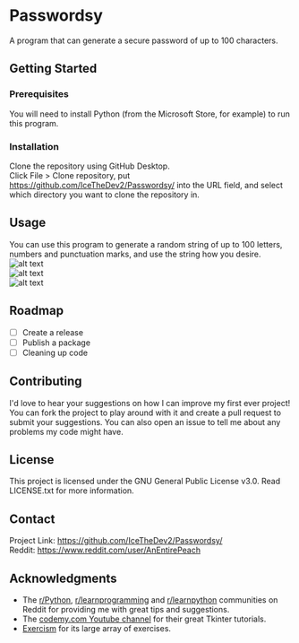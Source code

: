 # Passwordsy
A program that can generate a secure password of up to 100 characters.

## Getting Started
### Prerequisites
You will need to install Python (from the Microsoft Store, for example) to run this program.

### Installation
Clone the repository using GitHub Desktop.  
Click File > Clone repository, put https://github.com/IceTheDev2/Passwordsy/ into the URL field, and select which directory you want to clone the repository in.  

## Usage
You can use this program to generate a random string of up to 100 letters, numbers and punctuation marks, and use the string how you desire.  
![alt text](https://github.com/IceTheDev2/Passwordsy/blob/main/PasswordGenerator/Screenshots/1.png)  
![alt text](https://github.com/IceTheDev2/Passwordsy/blob/main/PasswordGenerator/Screenshots/2.png)  
![alt text](https://github.com/IceTheDev2/Passwordsy/blob/main/PasswordGenerator/Screenshots/3.png)  

## Roadmap
- [ ] Create a release
- [ ] Publish a package
- [ ] Cleaning up code

## Contributing
I'd love to hear your suggestions on how I can improve my first ever project!  
You can fork the project to play around with it and create a pull request to submit your suggestions. You can also open an issue to tell me about any problems my code might have.

## License
This project is licensed under the GNU General Public License v3.0. Read LICENSE.txt for more information.

## Contact
Project Link: https://github.com/IceTheDev2/Passwordsy/  
Reddit: https://www.reddit.com/user/AnEntirePeach

## Acknowledgments
* The [r/Python](r/https://www.reddit.com/r/Python/), [r/learnprogramming](https://www.reddit.com/r/learnprogramming/) and [r/learnpython](https://www.reddit.com/r/learnpython/) communities on Reddit for providing me with great tips and suggestions.
* The [codemy.com Youtube channel](https://www.youtube.com/@Codemycom) for their great Tkinter tutorials.
* [Exercism](https://exercism.org/) for its large array of exercises.
